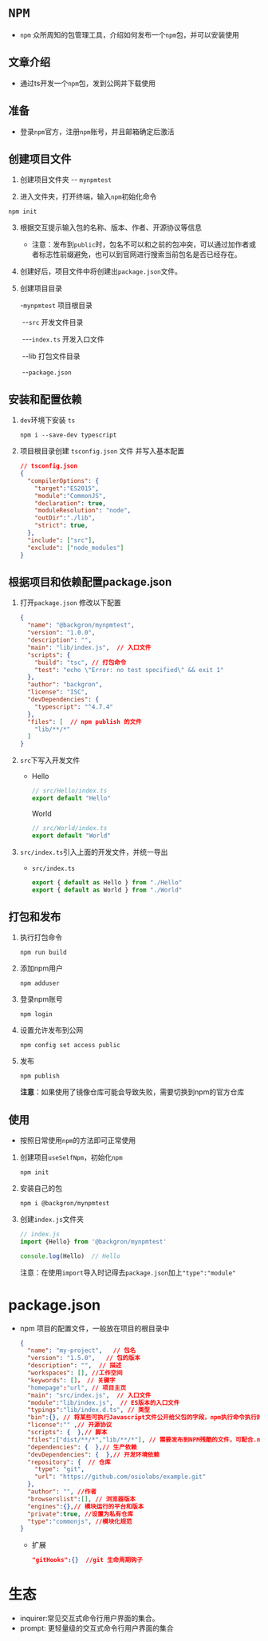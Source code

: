 # `NPM`

+ `npm` 众所周知的包管理工具，介绍如何发布一个`npm`包，并可以安装使用

## 文章介绍

+ 通过ts开发一个`npm`包，发到公网并下载使用

## 准备

+ 登录`npm`官方，注册`npm`账号，并且邮箱确定后激活

## 创建项目文件

1. 创建项目文件夹 -- `mynpmtest`

2. 进入文件夹，打开终端，输入`npm`初始化命令

```shell
npm init
```

3. 根据交互提示输入包的名称、版本、作者、开源协议等信息

   + 注意：发布到`public`时，包名不可以和之前的包冲突，可以通过加作者或者标志性前缀避免，也可以到官网进行搜索当前包名是否已经存在。

4. 创建好后，项目文件中将创建出`package.json`文件。

5. 创建项目目录

   -`mynpmtest`				项目根目录

   ​	--`src`				 	开发文件目录

   ​		---`index.ts`		开发入口文件

   ​	--lib						 打包文件目录

   ​	--`package.json` 

## 安装和配置依赖

1. `dev`环境下安装 `ts`

   ```shell
   npm i --save-dev typescript
   ```

2. 项目根目录创建 `tsconfig.json` 文件 并写入基本配置

   ```json
   // tsconfig.json
   {
     "compilerOptions": {
       "target":"ES2015",
       "module":"CommonJS",
       "declaration": true,
       "moduleResolution": "node",
       "outDir":"./lib",
       "strict": true,
     },
     "include": ["src"],
     "exclude": ["node_modules"]
   }
   ```

## 根据项目和依赖配置package.json

1. 打开`package.json` 修改以下配置

   ```json
   {
     "name": "@backgron/mynpmtest",
     "version": "1.0.0",
     "description": "",
     "main": "lib/index.js",  // 入口文件
     "scripts": {
       "build": "tsc", // 打包命令
       "test": "echo \"Error: no test specified\" && exit 1"
     },
     "author": "backgron",
     "license": "ISC",
     "devDependencies": {
       "typescript": "^4.7.4"
     },
     "files": [  // npm publish 的文件
       "lib/**/*"
     ]
   }
   
   
   ```

2. `src`下写入开发文件

   + Hello

     ```ts
     // src/Hello/index.ts
     export default "Hello"
     ```

     World

     ```ts
     // src/World/index.ts
     export default "World"
     ```

3. `src/index.ts`引入上面的开发文件，并统一导出

   + `src/index.ts`

     ```ts
     export { default as Hello } from "./Hello"
     export { default as World } from "./World"
     ```

## 打包和发布

1. 执行打包命令

   ```shell
   npm run build
   ```

2. 添加npm用户

   ```shell
   npm adduser
   ```

3. 登录npm账号

   ```shell
   npm login
   ```

4. 设置允许发布到公网

   ```shell
   npm config set access public
   ```

5. 发布

   ```shell
   npm publish
   ```
   
   **注意**：如果使用了镜像仓库可能会导致失败，需要切换到npm的官方仓库

## 使用

+ 按照日常使用`npm`的方法即可正常使用

1. 创建项目`useSelfNpm`，初始化`npm`

   ```shell
   npm init
   ```

2. 安装自己的包

   ```shell
   npm i @backgron/mynpmtest
   ```

3. 创建`index.js`文件夹

   ```js
   // index.js
   import {Hello} from '@backgron/mynpmtest'
   
   console.log(Hello)  // Hello
   ```

   注意：在使用`import`导入时记得去`package.json`加上`"type":"module"`

# package.json

+ npm 项目的配置文件，一般放在项目的根目录中

  ```json
  {
    "name": "my-project",   // 包名
    "version": "1.5.0",   // 包的版本
    "description": "",  // 描述
    "workspaces": [], //工作空间
    "keywords": []， // 关键字
    "homepage":"url", // 项目主页
    "main": "src/index.js",  // 入口文件
    "module":"lib/index.js",  // ES版本的入口文件
    "typings":"lib/index.d.ts", // 类型
    "bin":{}, // 将某些可执行Javascript文件公开给父包的字段，npm执行命令执行的文件
    "license":"" ,// 开源协议
    "scripts": {  },// 脚本
    "files":["dist/**/*","lib/**/*"], // 需要发布到NPM残酷的文件，可配合.npmignore使用
    "dependencies": {  },// 生产依赖
    "devDependencies": {  },// 开发环境依赖
    "repository": {  // 仓库
      "type": "git",
      "url": "https://github.com/osiolabs/example.git"
    },
    "author": "", //作者
    "browserslist":[], // 浏览器版本
    "engines":{},// 模块运行的平台和版本
    "private":true, //设置为私有仓库
    "type":"commonjs", //模块化规范
  }
  ```
  
  + 扩展
  
    ```json
    "gitHooks":{}  //git 生命周期钩子
    ```


# 生态

+ inquirer:‎常见交互式命令行用户界面的集合。
+ prompt: 更轻量级的交互式命令行用户界面的集合